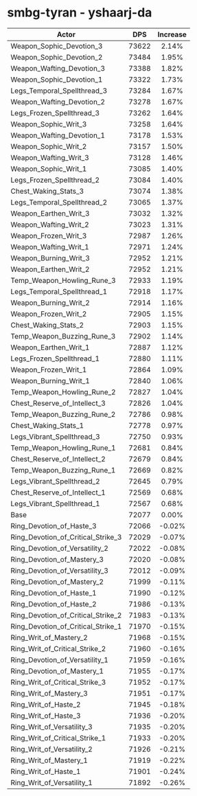 # smbg-tyran - yshaarj-da
| Actor | DPS | Increase |
|---|:---:|:---:|
|Weapon_Sophic_Devotion_3|73622|2.14%|
|Weapon_Sophic_Devotion_2|73484|1.95%|
|Weapon_Wafting_Devotion_3|73388|1.82%|
|Weapon_Sophic_Devotion_1|73322|1.73%|
|Legs_Temporal_Spellthread_3|73284|1.67%|
|Weapon_Wafting_Devotion_2|73278|1.67%|
|Legs_Frozen_Spellthread_3|73262|1.64%|
|Weapon_Sophic_Writ_3|73258|1.64%|
|Weapon_Wafting_Devotion_1|73178|1.53%|
|Weapon_Sophic_Writ_2|73157|1.50%|
|Weapon_Wafting_Writ_3|73128|1.46%|
|Weapon_Sophic_Writ_1|73085|1.40%|
|Legs_Frozen_Spellthread_2|73084|1.40%|
|Chest_Waking_Stats_3|73074|1.38%|
|Legs_Temporal_Spellthread_2|73065|1.37%|
|Weapon_Earthen_Writ_3|73032|1.32%|
|Weapon_Wafting_Writ_2|73023|1.31%|
|Weapon_Frozen_Writ_3|72987|1.26%|
|Weapon_Wafting_Writ_1|72971|1.24%|
|Weapon_Burning_Writ_3|72952|1.21%|
|Weapon_Earthen_Writ_2|72952|1.21%|
|Temp_Weapon_Howling_Rune_3|72933|1.19%|
|Legs_Temporal_Spellthread_1|72918|1.17%|
|Weapon_Burning_Writ_2|72914|1.16%|
|Weapon_Frozen_Writ_2|72905|1.15%|
|Chest_Waking_Stats_2|72903|1.15%|
|Temp_Weapon_Buzzing_Rune_3|72902|1.14%|
|Weapon_Earthen_Writ_1|72887|1.12%|
|Legs_Frozen_Spellthread_1|72880|1.11%|
|Weapon_Frozen_Writ_1|72864|1.09%|
|Weapon_Burning_Writ_1|72840|1.06%|
|Temp_Weapon_Howling_Rune_2|72827|1.04%|
|Chest_Reserve_of_Intellect_3|72826|1.04%|
|Temp_Weapon_Buzzing_Rune_2|72786|0.98%|
|Chest_Waking_Stats_1|72778|0.97%|
|Legs_Vibrant_Spellthread_3|72750|0.93%|
|Temp_Weapon_Howling_Rune_1|72681|0.84%|
|Chest_Reserve_of_Intellect_2|72679|0.84%|
|Temp_Weapon_Buzzing_Rune_1|72669|0.82%|
|Legs_Vibrant_Spellthread_2|72645|0.79%|
|Chest_Reserve_of_Intellect_1|72569|0.68%|
|Legs_Vibrant_Spellthread_1|72567|0.68%|
|Base|72077|0.00%|
|Ring_Devotion_of_Haste_3|72066|-0.02%|
|Ring_Devotion_of_Critical_Strike_3|72029|-0.07%|
|Ring_Devotion_of_Versatility_2|72022|-0.08%|
|Ring_Devotion_of_Mastery_3|72020|-0.08%|
|Ring_Devotion_of_Versatility_3|72012|-0.09%|
|Ring_Devotion_of_Mastery_2|71999|-0.11%|
|Ring_Devotion_of_Haste_1|71990|-0.12%|
|Ring_Devotion_of_Haste_2|71986|-0.13%|
|Ring_Devotion_of_Critical_Strike_2|71983|-0.13%|
|Ring_Devotion_of_Critical_Strike_1|71970|-0.15%|
|Ring_Writ_of_Mastery_2|71968|-0.15%|
|Ring_Writ_of_Critical_Strike_2|71960|-0.16%|
|Ring_Devotion_of_Versatility_1|71959|-0.16%|
|Ring_Devotion_of_Mastery_1|71955|-0.17%|
|Ring_Writ_of_Critical_Strike_3|71952|-0.17%|
|Ring_Writ_of_Mastery_3|71951|-0.17%|
|Ring_Writ_of_Haste_2|71945|-0.18%|
|Ring_Writ_of_Haste_3|71936|-0.20%|
|Ring_Writ_of_Versatility_3|71935|-0.20%|
|Ring_Writ_of_Critical_Strike_1|71933|-0.20%|
|Ring_Writ_of_Versatility_2|71926|-0.21%|
|Ring_Writ_of_Mastery_1|71919|-0.22%|
|Ring_Writ_of_Haste_1|71901|-0.24%|
|Ring_Writ_of_Versatility_1|71892|-0.26%|
